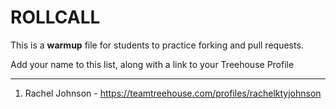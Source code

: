 # ROLLCALL
This is a **warmup** file for students to practice forking and pull requests.

Add your name to this list, along with a link to your Treehouse Profile

---

1. Rachel Johnson - https://teamtreehouse.com/profiles/rachelktyjohnson
